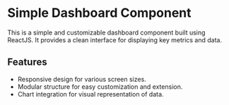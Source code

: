# Simple Dashboard Component

This is a simple and customizable dashboard component built using ReactJS. It provides a clean interface for displaying key metrics and data.

## Features

- Responsive design for various screen sizes.
- Modular structure for easy customization and extension.
- Chart integration for visual representation of data.
